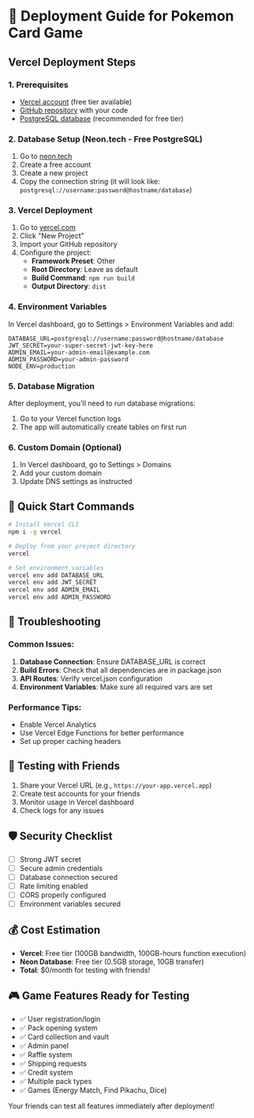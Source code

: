 # 🚀 Deployment Guide for Pokemon Card Game

## Vercel Deployment Steps

### 1. Prerequisites
- [Vercel account](https://vercel.com) (free tier available)
- [GitHub repository](https://github.com) with your code
- [PostgreSQL database](https://neon.tech) (recommended for free tier)

### 2. Database Setup (Neon.tech - Free PostgreSQL)
1. Go to [neon.tech](https://neon.tech)
2. Create a free account
3. Create a new project
4. Copy the connection string (it will look like: `postgresql://username:password@hostname/database`)

### 3. Vercel Deployment
1. Go to [vercel.com](https://vercel.com)
2. Click "New Project"
3. Import your GitHub repository
4. Configure the project:
   - **Framework Preset**: Other
   - **Root Directory**: Leave as default
   - **Build Command**: `npm run build`
   - **Output Directory**: `dist`

### 4. Environment Variables
In Vercel dashboard, go to Settings > Environment Variables and add:

```
DATABASE_URL=postgresql://username:password@hostname/database
JWT_SECRET=your-super-secret-jwt-key-here
ADMIN_EMAIL=your-admin-email@example.com
ADMIN_PASSWORD=your-admin-password
NODE_ENV=production
```

### 5. Database Migration
After deployment, you'll need to run database migrations:
1. Go to your Vercel function logs
2. The app will automatically create tables on first run

### 6. Custom Domain (Optional)
1. In Vercel dashboard, go to Settings > Domains
2. Add your custom domain
3. Update DNS settings as instructed

## 🎯 Quick Start Commands

```bash
# Install Vercel CLI
npm i -g vercel

# Deploy from your project directory
vercel

# Set environment variables
vercel env add DATABASE_URL
vercel env add JWT_SECRET
vercel env add ADMIN_EMAIL
vercel env add ADMIN_PASSWORD
```

## 🔧 Troubleshooting

### Common Issues:
1. **Database Connection**: Ensure DATABASE_URL is correct
2. **Build Errors**: Check that all dependencies are in package.json
3. **API Routes**: Verify vercel.json configuration
4. **Environment Variables**: Make sure all required vars are set

### Performance Tips:
- Enable Vercel Analytics
- Use Vercel Edge Functions for better performance
- Set up proper caching headers

## 📱 Testing with Friends
1. Share your Vercel URL (e.g., `https://your-app.vercel.app`)
2. Create test accounts for your friends
3. Monitor usage in Vercel dashboard
4. Check logs for any issues

## 🛡️ Security Checklist
- [ ] Strong JWT secret
- [ ] Secure admin credentials
- [ ] Database connection secured
- [ ] Rate limiting enabled
- [ ] CORS properly configured
- [ ] Environment variables secured

## 💰 Cost Estimation
- **Vercel**: Free tier (100GB bandwidth, 100GB-hours function execution)
- **Neon Database**: Free tier (0.5GB storage, 10GB transfer)
- **Total**: $0/month for testing with friends!

## 🎮 Game Features Ready for Testing
- ✅ User registration/login
- ✅ Pack opening system
- ✅ Card collection and vault
- ✅ Admin panel
- ✅ Raffle system
- ✅ Shipping requests
- ✅ Credit system
- ✅ Multiple pack types
- ✅ Games (Energy Match, Find Pikachu, Dice)

Your friends can test all features immediately after deployment!
